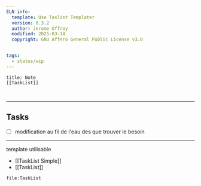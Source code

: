 ```yaml
---
ELN info:
  template: Use Taslist Templater
  version: 0.3.2
  author: Jerome Offroy
  modified: 2025-03-14
  copyright: GNU Affero General Public License v3.0


tags:
  - status/wip
---
```


````ad-note
title: Note
[[TaskList]]



````

---
## Tasks
- [ ] modification au fil de l'eau des que trouver le besoin
---

template utilisable 
- [[TaskList Simple]]
- [[TaskList]]

```query
file:TaskList
```

